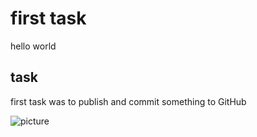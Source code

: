 # first task
hello world 

## task

first task was to publish and commit something to GitHub

![picture](https://images.unsplash.com/photo-1562016600-ece13e8ba570?ixlib=rb-4.0.3&ixid=M3wxMjA3fDB8MHxwaG90by1wYWdlfHx8fGVufDB8fHx8fA%3D%3D&auto=format&fit=crop&w=438&q=80)

